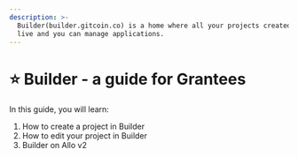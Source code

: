 ```yaml
---
description: >-
  Builder(builder.gitcoin.co) is a home where all your projects created will
  live and you can manage applications.
---
```


# ⭐ Builder - a guide for Grantees

In this guide, you will learn:

1. How to create a project in Builder
2. How to edit your project in Builder
3. Builder on Allo v2
